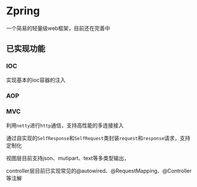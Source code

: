 # Zpring

一个简易的轻量级web框架，目前还在完善中

## 已实现功能

### IOC

实现基本的ioc容器的注入

### AOP

### MVC

利用`netty`进行`http`通信，支持高性能的多连接接入

通过自实现的`SelfResponse`和`SelfRequest`类封装`request`和`response`请求，支持定制化

视图层目前支持json、mutipart、text等多类型输出，

controller层目前已实现常见的@autowired、@RequestMapping、@Controller等注解









​                                                        